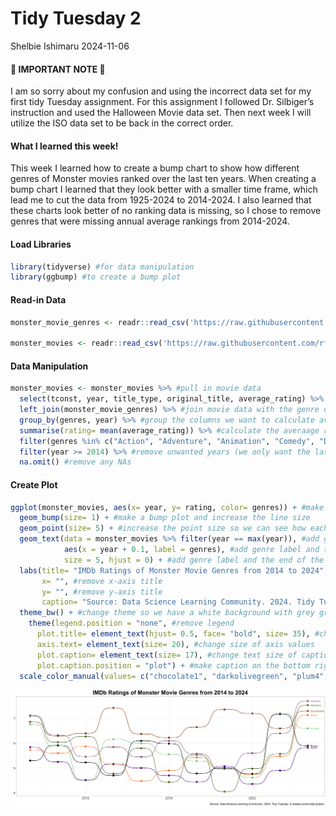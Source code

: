 Tidy Tuesday 2
================
Shelbie Ishimaru
2024-11-06

#### 🚨 IMPORTANT NOTE 🚨

I am so sorry about my confusion and using the incorrect data set for my
first tidy Tuesday assignment. For this assignment I followed
Dr. Silbiger’s instruction and used the Halloween Movie data set. Then
next week I will utilize the ISO data set to be back in the correct
order.

#### What I learned this week!

This week I learned how to create a bump chart to show how different
genres of Monster movies ranked over the last ten years. When creating a
bump chart I learned that they look better with a smaller time frame,
which lead me to cut the data from 1925-2024 to 2014-2024. I also
learned that these charts look better of no ranking data is missing, so
I chose to remove genres that were missing annual average rankings from
2014-2024.

#### Load Libraries

``` r
library(tidyverse) #for data manipulation
library(ggbump) #to create a bump plot
```

#### Read-in Data

``` r
monster_movie_genres <- readr::read_csv('https://raw.githubusercontent.com/rfordatascience/tidytuesday/master/data/2024/2024-10-29/monster_movie_genres.csv') #read in df that states every movies top genre

monster_movies <- readr::read_csv('https://raw.githubusercontent.com/rfordatascience/tidytuesday/master/data/2024/2024-10-29/monster_movies.csv') #read in df with information on each movie
```

#### Data Manipulation

``` r
monster_movies <- monster_movies %>% #pull in movie data
  select(tconst, year, title_type, original_title, average_rating) %>% #select columns we want to keep to complete our join
  left_join(monster_movie_genres) %>% #join movie data with the genre data (using the tconst column)
  group_by(genres, year) %>% #group the columns we want to calculate average
  summarise(rating= mean(average_rating)) %>% #calculate the averaage ranking for each genre
  filter(genres %in% c("Action", "Adventure", "Animation", "Comedy", "Documentary", "Drama", "Horror")) %>% #keep only the columns we want (have data from 2014-2024)
  filter(year >= 2014) %>% #remove unwanted years (we only want the last 10)
  na.omit() #remove any NAs
```

#### Create Plot

``` r
ggplot(monster_movies, aes(x= year, y= rating, color= genres)) + #make a plot and group by move genre
  geom_bump(size= 1) + #make a bump plot and increase the line size
  geom_point(size= 5) + #increase the point size so we can see how each genre ranks every year
  geom_text(data = monster_movies %>% filter(year == max(year)), #add genre label and the end of the plot
            aes(x = year + 0.1, label = genres), #add genre label and the end of the plot
            size = 5, hjust = 0) + #add genre label and the end of the plot
  labs(title= "IMDb Ratings of Monster Movie Genres from 2014 to 2024", #add plot title
       x= "", #remove x-axis title
       y= "", #remove y-axis title
       caption= "Source: Data Science Learning Community. 2024. Tidy Tuesday: A weekly social data project.") + #add caption to provide citation
  theme_bw() + #change theme so we have a white background with grey grid lines and black outline
    theme(legend.position = "none", #remove legend
      plot.title= element_text(hjust= 0.5, face= "bold", size= 35), #change text size, bold text, and center title
      axis.text= element_text(size= 20), #change size of axis values
      plot.caption= element_text(size= 17), #change text size of caption
      plot.caption.position = "plot") + #make caption on the bottom right of the page
  scale_color_manual(values= c("chocolate1", "darkolivegreen", "plum4", "palegreen3", "darkorange4", "black", "purple4")) #add Halloween colors!
```

![](../Output/Monster_Movies-1.png)<!-- -->

